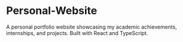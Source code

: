 # Personal-Website
A personal portfolio website showcasing my academic achievements, internships, and projects. Built with React and TypeScript.
